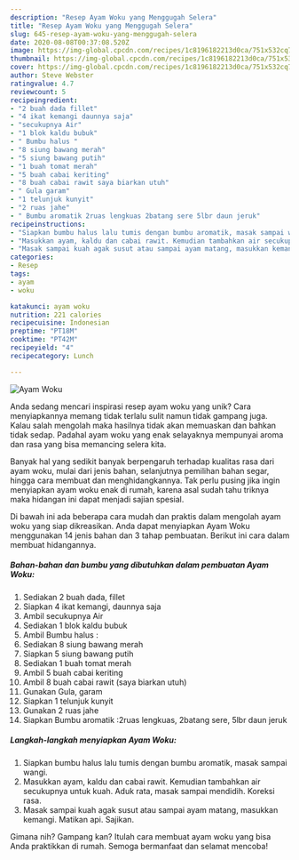 ```yaml
---
description: "Resep Ayam Woku yang Menggugah Selera"
title: "Resep Ayam Woku yang Menggugah Selera"
slug: 645-resep-ayam-woku-yang-menggugah-selera
date: 2020-08-08T00:37:08.520Z
image: https://img-global.cpcdn.com/recipes/1c8196182213d0ca/751x532cq70/ayam-woku-foto-resep-utama.jpg
thumbnail: https://img-global.cpcdn.com/recipes/1c8196182213d0ca/751x532cq70/ayam-woku-foto-resep-utama.jpg
cover: https://img-global.cpcdn.com/recipes/1c8196182213d0ca/751x532cq70/ayam-woku-foto-resep-utama.jpg
author: Steve Webster
ratingvalue: 4.7
reviewcount: 5
recipeingredient:
- "2 buah dada fillet"
- "4 ikat kemangi daunnya saja"
- "secukupnya Air"
- "1 blok kaldu bubuk"
- " Bumbu halus "
- "8 siung bawang merah"
- "5 siung bawang putih"
- "1 buah tomat merah"
- "5 buah cabai keriting"
- "8 buah cabai rawit saya biarkan utuh"
- " Gula garam"
- "1 telunjuk kunyit"
- "2 ruas jahe"
- " Bumbu aromatik 2ruas lengkuas 2batang sere 5lbr daun jeruk"
recipeinstructions:
- "Siapkan bumbu halus lalu tumis dengan bumbu aromatik, masak sampai wangi."
- "Masukkan ayam, kaldu dan cabai rawit. Kemudian tambahkan air secukupnya untuk kuah. Aduk rata, masak sampai mendidih. Koreksi rasa."
- "Masak sampai kuah agak susut atau sampai ayam matang, masukkan kemangi. Matikan api. Sajikan."
categories:
- Resep
tags:
- ayam
- woku

katakunci: ayam woku 
nutrition: 221 calories
recipecuisine: Indonesian
preptime: "PT18M"
cooktime: "PT42M"
recipeyield: "4"
recipecategory: Lunch

---
```



![Ayam Woku](https://img-global.cpcdn.com/recipes/1c8196182213d0ca/751x532cq70/ayam-woku-foto-resep-utama.jpg)

Anda sedang mencari inspirasi resep ayam woku yang unik? Cara menyiapkannya memang tidak terlalu sulit namun tidak gampang juga. Kalau salah mengolah maka hasilnya tidak akan memuaskan dan bahkan tidak sedap. Padahal ayam woku yang enak selayaknya mempunyai aroma dan rasa yang bisa memancing selera kita.

Banyak hal yang sedikit banyak berpengaruh terhadap kualitas rasa dari ayam woku, mulai dari jenis bahan, selanjutnya pemilihan bahan segar, hingga cara membuat dan menghidangkannya. Tak perlu pusing jika ingin menyiapkan ayam woku enak di rumah, karena asal sudah tahu triknya maka hidangan ini dapat menjadi sajian spesial.




Di bawah ini ada beberapa cara mudah dan praktis dalam mengolah ayam woku yang siap dikreasikan. Anda dapat menyiapkan Ayam Woku menggunakan 14 jenis bahan dan 3 tahap pembuatan. Berikut ini cara dalam membuat hidangannya.

<!--inarticleads1-->

##### Bahan-bahan dan bumbu yang dibutuhkan dalam pembuatan Ayam Woku:

1. Sediakan 2 buah dada, fillet
1. Siapkan 4 ikat kemangi, daunnya saja
1. Ambil secukupnya Air
1. Sediakan 1 blok kaldu bubuk
1. Ambil  Bumbu halus :
1. Sediakan 8 siung bawang merah
1. Siapkan 5 siung bawang putih
1. Sediakan 1 buah tomat merah
1. Ambil 5 buah cabai keriting
1. Ambil 8 buah cabai rawit (saya biarkan utuh)
1. Gunakan  Gula, garam
1. Siapkan 1 telunjuk kunyit
1. Gunakan 2 ruas jahe
1. Siapkan  Bumbu aromatik :2ruas lengkuas, 2batang sere, 5lbr daun jeruk




<!--inarticleads2-->

##### Langkah-langkah menyiapkan Ayam Woku:

1. Siapkan bumbu halus lalu tumis dengan bumbu aromatik, masak sampai wangi.
1. Masukkan ayam, kaldu dan cabai rawit. Kemudian tambahkan air secukupnya untuk kuah. Aduk rata, masak sampai mendidih. Koreksi rasa.
1. Masak sampai kuah agak susut atau sampai ayam matang, masukkan kemangi. Matikan api. Sajikan.




Gimana nih? Gampang kan? Itulah cara membuat ayam woku yang bisa Anda praktikkan di rumah. Semoga bermanfaat dan selamat mencoba!
